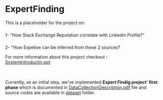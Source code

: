 # ExpertFinding
This is a placeholder for the project on:
###
1- "How Stack Exchange Reputation correlate with Linkedin Profile?"
###
2- "How Expetise can be inferred from these 2 sources?

For more information  about this project checkout :<br>
[SystemIntroductin.ppt](https://github.com/Elmiira/ExpertFinding/blob/master/SystemIntroduction.pptx)<br><br>


<br>Currently, as an initial step, we've implemented <b> Expert Findig project' first phase </b> which is documented in [DataCollectionDescription.pdf](https://github.com/Elmiira/ExpertFinding/blob/master/DataCollectionDescription.pdf) file
 and source codes are available in [dataset](https://github.com/Elmiira/ExpertFinding/tree/master/dataset) folder.


